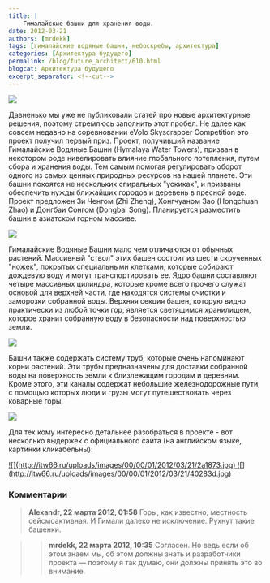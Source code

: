 ```yaml
---
title: |
    Гималайские башни для хранения воды.
date: 2012-03-21
authors: [mrdekk]
tags: [гималайские водяные башни, небоскребы, архитектура]
categories: [Архитектура будущего]
permalink: /blog/future_architect/610.html
blogcat: Архитектура будущего
excerpt_separator: <!--cut-->
---
```



![](http://itw66.ru/uploads/images/00/00/01/2012/03/21/56bd68.jpg)


Давненько мы уже не публиковали статей про новые архитектурные решения, поэтому стремлюсь заполнить этот пробел. Не далее как совсем недавно на соревновании eVolo Skyscrapper Competition это проект получил первый приз. Проект, получивший название Гималайские Водяные Башни (Hymalaya Water Towers), призван в некотором роде нивелировать влияние глобального потепления, путем сбора и хранения воды. Тем самым помогая регулировать оборот одного из самых ценных природных ресурсов на нашей планете. Эти башни покоятся не нескольких спиральных "ускиках", и призваны обеспечить нужды ближайших городов и деревень в пресной воде. Проект предложен Зи Ченгом (Zhi Zheng), Хонгчуаном Зао (Hongchuan Zhao) и Донгбаи Сонгом (Dongbai Song). Планируется разместить башни в азиатском горном массиве.


<!--cut-->



![](http://itw66.ru/uploads/images/00/00/01/2012/03/21/a82b7f.jpg)


Гималайские Водяные Башни мало чем отличаются от обычных растений. Массивный "ствол" этих башен состоит из шести скрученных "ножек", покрытых специальными клетками, которые собирают дождевую воду и могут транспортировать ее. Ядро башни составляют четыре массивных цилиндра, которые кроме всего прочего служат основой для верхней части, где находятся системы очистки и заморозки собранной воды. Верхняя секция башен, которую видно практически из любой точки гор, является светящимся хранилищем, которое хранит собранную воду в безопасности над поверхностью земли.


![](http://itw66.ru/uploads/images/00/00/01/2012/03/21/6e462c.jpg)


Башни также содержать систему труб, которые очень напоминают корни растений. Эти трубы предназначены для доставки собранной воды на поверхность земли к близлежащим городам и деревням. Кроме этого, эти каналы содержат небольшие железнодорожные пути, с помощью которых люди и грузы могут путешествовать через коварные горы. 


![](http://itw66.ru/uploads/images/00/00/01/2012/03/21/60d214.jpg)


Для тех кому интересно детальнее разобраться в проекте - вот несколько выдержек с официального сайта (на английском языке, картинки кликабельны):

<a href="http://itw66.ru/uploads/custom/HimalayaWaterTowers1.jpg" >
![](http://itw66.ru/uploads/images/00/00/01/2012/03/21/2a1873.jpg)
</a>

<a href="http://itw66.ru/uploads/custom/HimalayaWaterTowers2.jpg" >
![](http://itw66.ru/uploads/images/00/00/01/2012/03/21/40283d.jpg)
</a>

### Комментарии

> **Alexandr, 22 марта 2012, 01:58**
> Горы, как известно, местность сейсмоактивная. И Гимали далеко не исключение. Рухнут такие башенки.

>> **mrdekk, 22 марта 2012, 10:35**
>> Согласен. Но ведь если об этом знаем мы, об этом должны знать и разработчики проекта — поэтому я так думаю, они должны принять это во внимание.
